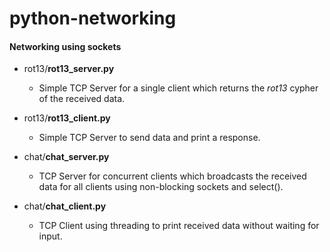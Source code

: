 # python-networking
#### Networking using sockets

- rot13/**rot13_server.py**
  - Simple TCP Server for a single client which returns the *rot13* cypher of the received data.
- rot13/**rot13_client.py**
  - Simple TCP Server to send data and print a response.

- chat/**chat_server.py**
  - TCP Server for concurrent clients which broadcasts the received data for all clients using non-blocking sockets and select().
- chat/**chat_client.py**
  - TCP Client using threading to print received data without waiting for input.
